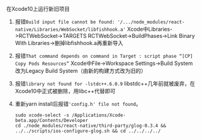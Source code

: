 在Xcode10上运行新旧项目

1. 报错`Build input file cannot be found: '/.../node_modules/react-native/Libraries/WebSocket/libfishhook.a'`
Xcode中Libraries->RCTWebSocket->TARGETS RCTWebSocket->BuildPhases->Link Binary With Libraries->删掉libfishhook.a再重新导入
2. 报错`That command depends on command in Target : script phase “[CP] Copy Pods Resources”`
Xcode中File->Workspace Settings->Build System改为Legacy Build System（由新的构建方式改为旧的）
3. 报错`library not found for -lstdc++.6.0.9`
libstdc++几年前就被废弃，在Xcode10中正式被删除，用libc++代替即可
1. 重新yarn install后报错`'config.h' file not found`。
    
    ```
    sudo xcode-select -s /Applications/Xcode-beta.app/Contents/Developer
    cd ./node_modules/react-native/third-party/glog-0.3.4 && ../../scripts/ios-configure-glog.sh && cd ../../../../
    ```
                      